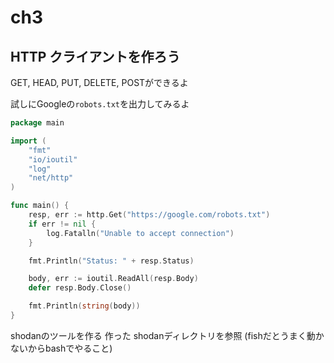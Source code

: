 ch3
===

## HTTP クライアントを作ろう
GET, HEAD, PUT, DELETE, POSTができるよ

試しにGoogleの`robots.txt`を出力してみるよ

```go
package main

import (
	"fmt"
	"io/ioutil"
	"log"
	"net/http"
)

func main() {
	resp, err := http.Get("https://google.com/robots.txt")
	if err != nil {
		log.Fatalln("Unable to accept connection")
	}

	fmt.Println("Status: " + resp.Status)

	body, err := ioutil.ReadAll(resp.Body)
	defer resp.Body.Close()

	fmt.Println(string(body))
}

```

shodanのツールを作る
作った
shodanディレクトリを参照
(fishだとうまく動かないからbashでやること)